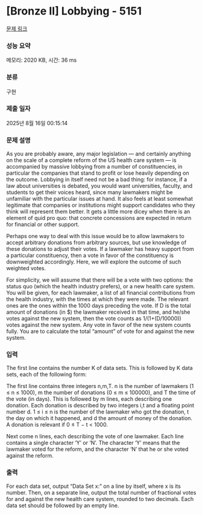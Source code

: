 # [Bronze II] Lobbying - 5151 

[문제 링크](https://www.acmicpc.net/problem/5151) 

### 성능 요약

메모리: 2020 KB, 시간: 36 ms

### 분류

구현

### 제출 일자

2025년 8월 16일 00:15:14

### 문제 설명

<p>As you are probably aware, any major legislation — and certainly anything on the scale of a complete reform of the US health care system — is accompanied by massive lobbying from a number of constituencies, in particular the companies that stand to profit or lose heavily depending on the outcome. Lobbying in itself need not be a bad thing: for instance, if a law about universities is debated, you would want universities, faculty, and students to get their voices heard, since many lawmakers might be unfamiliar with the particular issues at hand. It also feels at least somewhat legitimate that companies or institutions might support candidates who they think will represent them better. It gets a little more dicey when there is an element of quid pro quo: that concrete concessions are expected in return for financial or other support.</p>

<p>Perhaps one way to deal with this issue would be to allow lawmakers to accept arbitrary donations from arbitrary sources, but use knowledge of these donations to adjust their votes. If a lawmaker has heavy support from a particular constituency, then a vote in favor of the constituency is downweighted accordingly. Here, we will explore the outcome of such weighted votes.</p>

<p>For simplicity, we will assume that there will be a vote with two options: the status quo (which the health industry prefers), or a new health care system. You will be given, for each lawmaker, a list of all financial contributions from the health industry, with the times at which they were made. The relevant ones are the ones within the 1000 days preceding the vote. If D is the total amount of donations (in <span>$</span>) the lawmaker received in that time, and he/she votes against the new system, then the vote counts as 1/(1+(D/10000)) votes against the new system. Any vote in favor of the new system counts fully. You are to calculate the total “amount” of vote for and against the new system.</p>

### 입력 

 <p>The first line contains the number K of data sets. This is followed by K data sets, each of the following form:</p>

<p>The first line contains three integers n,m,T. n is the number of lawmakers (1 ≤ n ≤ 1000), m the number of donations (0 ≤ m ≤ 100000), and T the time of the vote (in days). This is followed by m lines, each describing one donation. Each donation is described by two integers i,t and a floating point number d. 1 ≤ i ≤ n is the number of the lawmaker who got the donation, t the day on which it happened, and d the amount of money of the donation. A donation is relevant if 0 ≤ T − t < 1000.</p>

<p>Next come n lines, each describing the vote of one lawmaker. Each line contains a single character ‘Y’ or ‘N’. The character ‘Y’ means that the lawmaker voted for the reform, and the character ‘N’ that he or she voted against the reform.</p>

### 출력 

 <p>For each data set, output “Data Set x:” on a line by itself, where x is its number. Then, on a separate line, output the total number of fractional votes for and against the new health care system, rounded to two decimals. Each data set should be followed by an empty line.</p>

